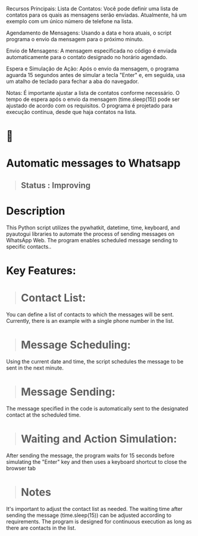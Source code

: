 
Recursos Principais:
Lista de Contatos:
Você pode definir uma lista de contatos para os quais as mensagens serão enviadas. Atualmente, há um exemplo com um único número de telefone na lista.

Agendamento de Mensagens:
Usando a data e hora atuais, o script programa o envio da mensagem para o próximo minuto.

Envio de Mensagens:
A mensagem especificada no código é enviada automaticamente para o contato designado no horário agendado.

Espera e Simulação de Ação:
Após o envio da mensagem, o programa aguarda 15 segundos antes de simular a tecla "Enter" e, em seguida, usa um atalho de teclado para fechar a aba do navegador.

Notas:
É importante ajustar a lista de contatos conforme necessário. O tempo de espera após o envio da mensagem (time.sleep(15)) pode ser ajustado de acordo com os requisitos. O programa é projetado para execução contínua, desde que haja contatos na lista.
<h1>🗽</h1>
<h1> 
 Automatic messages to Whatsapp</h1>

> <h2> Status : Improving </h2>



 <h1>Description</h1>
 This Python script utilizes the pywhatkit, datetime, time, keyboard, and pyautogui libraries
to automate the process of sending messages on WhatsApp Web. The program enables scheduled message sending to specific contacts..

 <h1>Key Features: </h1>

> <h1>  Contact List:</h1>


You can define a list of contacts to which the messages will be sent. Currently, there is an example with a single phone number in the list.

> <h1>  Message Scheduling:</h1>

Using the current date and time, the script schedules the message to be sent in the next minute.

> <h1> Message Sending:</h1>

The message specified in the code is automatically sent to the designated contact at the scheduled time.


> <h1> Waiting and Action Simulation:</h1>
After sending the message, the program waits for 15 seconds before simulating the "Enter" key and then uses a keyboard shortcut to close the browser tab

> <h1> Notes </h1>
It's important to adjust the contact list as needed.
The waiting time after sending the message (time.sleep(15)) can be adjusted according to requirements.
The program is designed for continuous execution as long as there are contacts in the list.


